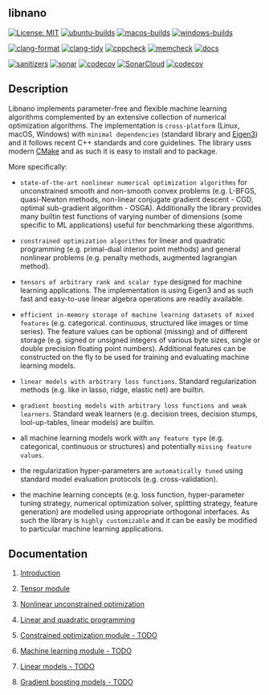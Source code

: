 ## libnano

[![License: MIT](https://img.shields.io/badge/License-MIT-green.svg)](https://opensource.org/licenses/MIT)
[![ubuntu-builds](https://github.com/accosmin-org/libnano/actions/workflows/deploy_ubuntu.yml/badge.svg)](https://github.com/accosmin-org/libnano/actions/workflows/deploy_ubuntu.yml)
[![macos-builds](https://github.com/accosmin-org/libnano/actions/workflows/deploy_macos.yml/badge.svg)](https://github.com/accosmin-org/libnano/actions/workflows/deploy_macos.yml)
[![windows-builds](https://github.com/accosmin-org/libnano/actions/workflows/deploy_windows.yml/badge.svg)](https://github.com/accosmin-org/libnano/actions/workflows/deploy_windows.yml)

[![clang-format](https://github.com/accosmin-org/libnano/actions/workflows/clang_format.yml/badge.svg)](https://github.com/accosmin-org/libnano/actions/workflows/clang_format.yml)
[![clang-tidy](https://github.com/accosmin-org/libnano/actions/workflows/clang_tidy.yml/badge.svg)](https://github.com/accosmin-org/libnano/actions/workflows/clang_tidy.yml)
[![cppcheck](https://github.com/accosmin-org/libnano/actions/workflows/cppcheck.yml/badge.svg)](https://github.com/accosmin-org/libnano/actions/workflows/cppcheck.yml)
[![memcheck](https://github.com/accosmin-org/libnano/actions/workflows/memcheck.yml/badge.svg)](https://github.com/accosmin-org/libnano/actions/workflows/memcheck.yml)
[![docs](https://github.com/accosmin-org/libnano/actions/workflows/docs.yml/badge.svg)](https://github.com/accosmin-org/libnano/actions/workflows/docs.yml)

[![sanitizers](https://github.com/accosmin-org/libnano/actions/workflows/sanitizers.yml/badge.svg)](https://github.com/accosmin-org/libnano/actions/workflows/sanitizers.yml)
[![sonar](https://github.com/accosmin-org/libnano/actions/workflows/sonar.yml/badge.svg)](https://github.com/accosmin-org/libnano/actions/workflows/sonar.yml)
[![codecov](https://github.com/accosmin-org/libnano/actions/workflows/codecov.yml/badge.svg)](https://github.com/accosmin-org/libnano/actions/workflows/codecov.yml)
[![SonarCloud](https://sonarcloud.io/api/project_badges/measure?project=libnano&metric=alert_status)](https://sonarcloud.io/summary/overall?id=libnano)
[![codecov](https://codecov.io/gh/accosmin-org/libnano/branch/master/graph/badge.svg?token=X2IkpkoQEB)](https://codecov.io/gh/accosmin-org/libnano)

## Description

Libnano implements parameter-free and flexible machine learning algorithms complemented by an extensive collection of numerical optimization algorithms. The implementation is `cross-platform` (Linux, macOS, Windows) with `minimal dependencies` (standard library and [Eigen3](https://eigen.tuxfamily.org)) and it follows recent C++ standards and core guidelines. The library uses modern [CMake](https://cmake.org/) and as such it is easy to install and to package.

More specifically:

* `state-of-the-art nonlinear numerical optimization algorithms` for unconstrained smooth and non-smooth convex problems (e.g. L-BFGS, quasi-Newton methods, non-linear conjugate gradient descent - CGD, optimal sub-gradient algorithm - OSGA). Additionally the library provides many builtin test functions of varying number of dimensions (some specific to ML applications) useful for benchmarking these algorithms.

* `constrained optimization algorithms` for linear and quadratic programming (e.g. primal-dual interior point methods) and general nonlinear problems (e.g. penalty methods, augmented lagrangian method).

* `tensors of arbitrary rank and scalar type` designed for machine learning applications. The implementation is using Eigen3 and as such fast and easy-to-use linear algebra operations are readily available.

* `efficient in-memory storage of machine learning datasets of mixed features` (e.g. categorical. continuous, structured like images or time series). The feature values can be optional (missing) and of different storage (e.g. signed or unsigned integers of various byte sizes, single or double precision floating point numbers). Additional features can be constructed on the fly to be used for training and evaluating machine learning models.

* `linear models with arbitrary loss functions`. Standard regularization methods (e.g. like in lasso, ridge, elastic net) are builtin.

* `gradient boosting models with arbitrary loss functions and weak learners`. Standard weak learners (e.g. decision trees, decision stumps, lool-up-tables, linear models) are builtin.

* all machine learning models work with `any feature type` (e.g. categorical, continuous or structures) and potentially `missing feature values`.

* the regularization hyper-parameters are `automatically tuned` using standard model evaluation protocols (e.g. cross-validation).

* the machine learning concepts (e.g. loss function, hyper-parameter tuning strategy, numerical optimization solver, splitting strategy, feature generation) are modelled using appropriate orthogonal interfaces. As such the library is `highly customizable` and it can be easily be modified to particular machine learning applications.


## Documentation

1. [Introduction](docs/intro.md)

2. [Tensor module](docs/tensor.md)

3. [Nonlinear unconstrained optimization](docs/nonlinear.md)

4. [Linear and quadratic programming](docs/program.md)

5. [Constrained optimization module - TODO](docs/constrained.md)

6. [Machine learning module - TODO](docs/mlearn.md)

7. [Linear models - TODO](docs/linear.md)

8. [Gradient boosting models - TODO](docs/gboost.md)
